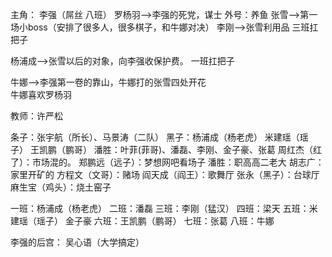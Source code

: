 主角： 李强（屌丝  八班）
罗杨羽-->李强的死党，谋士   外号：养鱼
张雪-->第一场小boss（安排了很多人，很多棋子，和牛娜对决）
李刚-->张雪利用品  三班扛把子

杨浦成-->张雪以后的对象，向李强收保护费。  一班扛把子

牛娜-->李强第一卷的靠山，牛娜打的张雪四处开花  
牛娜喜欢罗杨羽

教师：许严松

条子：张宇航（所长）、马景涛（二队）
黑子：杨浦成（杨老虎） 米建瑶（瑶子） 王凯鹏（鹏哥）
潘胜：叶菲(菲哥)、潘磊、李刚、金子豪、张葛
周红杰（红了）：市场混的。
郑鹏远（远子）：梦想网吧看场子
潘胜：职高高二老大
胡志广：家里开矿的
方程文（文哥）：赌场
阎天成（阎王）：歌舞厅
张永（黑子）：台球厅
麻生宝（鸡头）：烧土窑子


一班：杨浦成（杨老虎）
二班：潘磊
三班：李刚（猛汉）
四班：梁天
五班：米建瑶（瑶子）    金子豪
六班：王凯鹏（鹏哥）
七班：张葛
八班：牛娜

李强的后宫：
吴心语（大学搞定）


